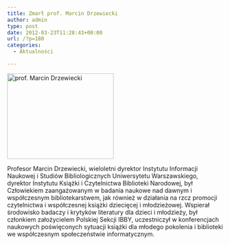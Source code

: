 ```yaml
---
title: Zmarł prof. Marcin Drzewiecki
author: admin
type: post
date: 2012-03-23T11:28:43+00:00
url: /?p=180
categories:
  - Aktualności

---
```

<a href="http://www.ibby.pl/wp-content/uploads/2013/02/drzewiecki.jpg" rel="lightbox[180]"><img class="alignleft size-medium wp-image-182" alt="prof. Marcin Drzewiecki" src="http://www.ibby.pl/wp-content/uploads/2013/02/drzewiecki-248x200.jpg" width="248" height="200" srcset="http://www.ibby.pl/wp-content/uploads/2013/02/drzewiecki-248x200.jpg 248w, http://www.ibby.pl/wp-content/uploads/2013/02/drzewiecki-124x100.jpg 124w, http://www.ibby.pl/wp-content/uploads/2013/02/drzewiecki.jpg 651w" sizes="(max-width: 248px) 100vw, 248px" /></a>


  Profesor Marcin Drzewiecki, wieloletni dyrektor Instytutu Informacji Naukowej i Studiów Bibliologicznych Uniwersytetu Warszawskiego, dyrektor Instytutu Książki i Czytelnictwa Biblioteki Narodowej, był Człowiekiem zaangażowanym w badania naukowe nad dawnym i współczesnym bibliotekarstwem, jak również w działania na rzcz promocji czytelnictwa i współczesnej książki dziecięcej i młodzieżowej. Wspierał środowisko badaczy i krytyków literatury dla dzieci i młodzieży, był członkiem założycielem Polskiej Sekcji IBBY, uczestniczył w konferencjach naukowych poświęconych sytuacji książki dla młodego pokolenia i biblioteki we współczesnym społeczeństwie informatycznym.
